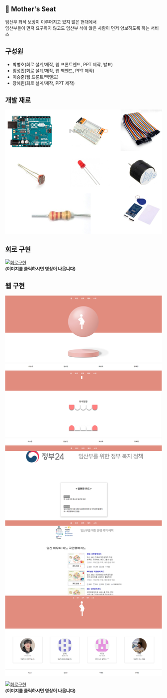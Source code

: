 ## 👩 Mother's Seat
임산부 좌석 보장이 이루어지고 있지 않은 현대에서  
임산부들이 먼저 요구하지 않고도 임산부 석에 앉은 사람이 먼저 양보하도록 하는 서비스

## 구성원
* 박병호(회로 설계/제작, 웹 프론트엔드, PPT 제작, 발표)
* 임성민(회로 설계/제작, 웹 백엔드, PPT 제작)
* 이승준(웹 프론트/백엔드)
* 장혜린(회로 설계/제작, PPT 제작)

## 개발 재료
<img src="readme-img/arduino1.png">

## 회로 구현
[![회로구현](http://img.youtube.com/vi/Tc-3orX-aVc/0.jpg)](https://youtu.be/Tc-3orX-aVc?t=0s)  
**(이미지를 클릭하시면 영상이 나옵니다)**

## 웹 구현
<img src="readme-img/web1.png">
<img src="readme-img/web2.png">
<img src="readme-img/web3.png">
<img src="readme-img/web4.png">
<img src="readme-img/web5.png">

[![회로구현](http://img.youtube.com/vi/_Zo-s68Gja4/0.jpg)](https://youtu.be/_Zo-s68Gja4?t=0s)  
**(이미지를 클릭하시면 영상이 나옵니다)**
